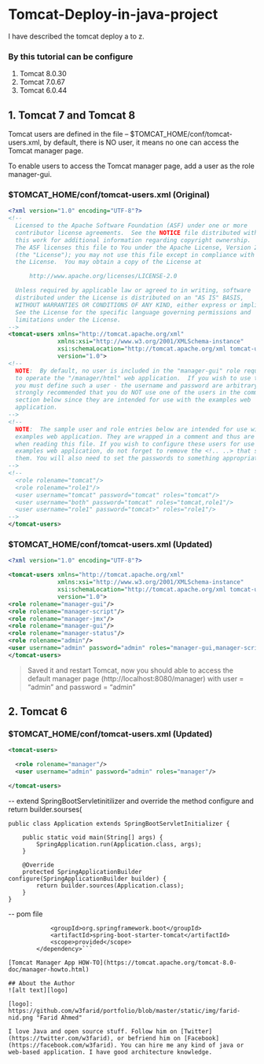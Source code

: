 # Tomcat-Deploy-in-java-project
I have described the tomcat deploy a to z.

### By this tutorial can be configure 
1. Tomcat 8.0.30
2. Tomcat 7.0.67
3. Tomcat 6.0.44
## 1. Tomcat 7 and Tomcat 8
Tomcat users are defined in the file – $TOMCAT_HOME/conf/tomcat-users.xml, by default, there is NO user, it means no one can access the Tomcat manager page.

To enable users to access the Tomcat manager page, add a user as the role manager-gui.
### $TOMCAT_HOME/conf/tomcat-users.xml (Original)
```xml
<?xml version="1.0" encoding="UTF-8"?>
<!--
  Licensed to the Apache Software Foundation (ASF) under one or more
  contributor license agreements.  See the NOTICE file distributed with
  this work for additional information regarding copyright ownership.
  The ASF licenses this file to You under the Apache License, Version 2.0
  (the "License"); you may not use this file except in compliance with
  the License.  You may obtain a copy of the License at

      http://www.apache.org/licenses/LICENSE-2.0

  Unless required by applicable law or agreed to in writing, software
  distributed under the License is distributed on an "AS IS" BASIS,
  WITHOUT WARRANTIES OR CONDITIONS OF ANY KIND, either express or implied.
  See the License for the specific language governing permissions and
  limitations under the License.
-->
<tomcat-users xmlns="http://tomcat.apache.org/xml"
              xmlns:xsi="http://www.w3.org/2001/XMLSchema-instance"
              xsi:schemaLocation="http://tomcat.apache.org/xml tomcat-users.xsd"
              version="1.0">
<!--
  NOTE:  By default, no user is included in the "manager-gui" role required
  to operate the "/manager/html" web application.  If you wish to use this app,
  you must define such a user - the username and password are arbitrary. It is
  strongly recommended that you do NOT use one of the users in the commented out
  section below since they are intended for use with the examples web
  application.
-->
<!--
  NOTE:  The sample user and role entries below are intended for use with the
  examples web application. They are wrapped in a comment and thus are ignored
  when reading this file. If you wish to configure these users for use with the
  examples web application, do not forget to remove the <!.. ..> that surrounds
  them. You will also need to set the passwords to something appropriate.
-->
<!--
  <role rolename="tomcat"/>
  <role rolename="role1"/>
  <user username="tomcat" password="tomcat" roles="tomcat"/>
  <user username="both" password="tomcat" roles="tomcat,role1"/>
  <user username="role1" password="tomcat>" roles="role1"/>
-->
</tomcat-users>
```

### $TOMCAT_HOME/conf/tomcat-users.xml (Updated)
```xml
<?xml version="1.0" encoding="UTF-8"?>

<tomcat-users xmlns="http://tomcat.apache.org/xml"
              xmlns:xsi="http://www.w3.org/2001/XMLSchema-instance"
              xsi:schemaLocation="http://tomcat.apache.org/xml tomcat-users.xsd"
              version="1.0">
<role rolename="manager-gui"/>
<role rolename="manager-script"/>
<role rolename="manager-jmx"/>
<role rolename="manager-gui"/>
<role rolename="manager-status"/>
<role rolename="admin"/>
<user username="admin" password="admin" roles="manager-gui,manager-script,admin"/>
</tomcat-users>
```
> Saved it and restart Tomcat, now you should able to access the default manager page (http://localhost:8080/manager) with 
> user = “admin” and password = “admin”

## 2. Tomcat 6

### $TOMCAT_HOME/conf/tomcat-users.xml (Updated)
```xml
<tomcat-users>

  <role rolename="manager"/>
  <user username="admin" password="admin" roles="manager"/>

</tomcat-users>
```
-- extend SpringBootServletinitilizer and override the method configure and return builder.sourses(
```@SpringBootApplication
public class Application extends SpringBootServletInitializer {

    public static void main(String[] args) {
        SpringApplication.run(Application.class, args);
    }
    
    @Override
    protected SpringApplicationBuilder configure(SpringApplicationBuilder builder) {
    	return builder.sources(Application.class);
    }
}
```
-- pom file
```<dependency>
            <groupId>org.springframework.boot</groupId>
            <artifactId>spring-boot-starter-tomcat</artifactId>
            <scope>provided</scope>
        </dependency>```

[Tomcat Manager App HOW-TO](https://tomcat.apache.org/tomcat-8.0-doc/manager-howto.html)

## About the Author
![alt text][logo]

[logo]: https://github.com/w3farid/portfolio/blob/master/static/img/farid-nid.png "Farid Ahmed"

I love Java and open source stuff. Follow him on [Twitter](https://twitter.com/w3farid), or befriend him on [Facebook](https://facebook.com/w3farid). You can hire me any kind of java or web-based application. I have good architecture knowledge.

